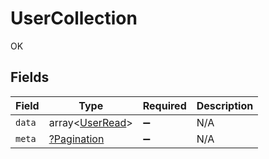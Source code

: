 # UserCollection

OK


## Fields

| Field                                              | Type                                               | Required                                           | Description                                        |
| -------------------------------------------------- | -------------------------------------------------- | -------------------------------------------------- | -------------------------------------------------- |
| `data`                                             | array<[UserRead](../../models/shared/UserRead.md)> | :heavy_minus_sign:                                 | N/A                                                |
| `meta`                                             | [?Pagination](../../models/shared/Pagination.md)   | :heavy_minus_sign:                                 | N/A                                                |